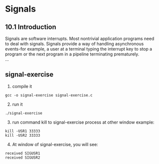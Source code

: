 # Signals

## 10.1 Introduction
Signals are software interrupts. Most nontrivial application programs need to deal with signals. Signals provide a way of handling asynchronous events-for example, a user at a terminal typing the interrupt key to stop a program or the next program in a pipeline terminating prematurely.   
...


## signal-exercise
1. compile it
```
gcc -o signal-exercise signal-exercise.c
```

2. run it
```
./signal-exercise
```

3. run command kill to signal-exercise process at other window
example:   
```
kill -USR1 33333
kill -USR2 33333
```

4. At window of signal-exercise, you will see:   
```
received SIGUSR1
received SIGUSR2
```

